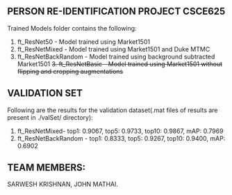 ## PERSON RE-IDENTIFICATION PROJECT CSCE625

Trained Models folder contains the following:
1. ft_ResNet50		- Model trained using Market1501
2. ft_ResNetMixed	- Model trained using Market1501 and Duke MTMC
3. ft_ResNetBackRandom - Model trained using background subtracted Market1501
~~3. ft_ResNetBasic	- Model trained using Market1501 without flipping and cropping augmentations~~

## VALIDATION SET
Following are the results for  the validation dataset(.mat files of results are present in ./valSet/ directory):
1. ft_ResNetMixed- top1: 0.9067, top5: 0.9733, top10: 0.9867, mAP: 0.7969
2. ft_ResNetBackRandom - top1: 0.8333, top5: 0.9267, top10: 0.9400, mAP: 0.6902

## TEAM MEMBERS:
SARWESH KRISHNAN,
JOHN MATHAI.
